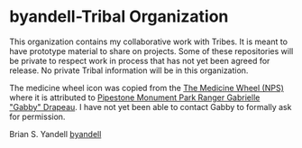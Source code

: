 # byandell-Tribal Organization
This organization contains my collaborative work with Tribes.
It is meant to have prototype material to share on projects.
Some of these repositories will be private to respect work in process that has not yet been agreed for release.
No private Tribal information will be in this organization.

The medicine wheel icon was copied from the [The Medicine Wheel (NPS)](https://www.nps.gov/articles/000/the-medicine-wheel.htm)
where it is attributed to
[Pipestone Monument Park Ranger Gabrielle "Gabby" Drapeau](https://www.startribune.com/pipestone-national-monument-in-southwestern-minnesota-retells-its-story-from-a-native-perspective/600295625).
I have not yet been able to contact Gabby to formally ask for permission.

Brian S. Yandell [byandell](https://github.com/byandell)
